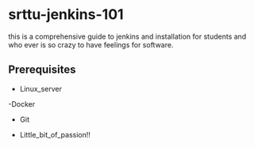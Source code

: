 # srttu-jenkins-101

this is a comprehensive guide to jenkins and installation for students and who ever is so crazy to have feelings for software.

## Prerequisites
- Linux_server

-Docker

- Git

- Little_bit_of_passion!!

